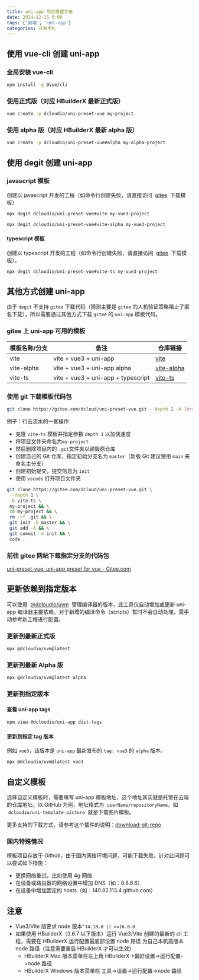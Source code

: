 ```yaml
---
title: uni-app 项目搭建手册
date: 2024-12-25 0:00
tags: ['前端', 'uni-app']
categories: 开发手札
---
```


## 使用 vue-cli 创建 uni-app

### 全局安装 vue-cli

```bash
npm install -g @vue/cli
```

### 使用正式版（对应 HBuilderX 最新正式版）

```bash
vue create -p dcloudio/uni-preset-vue my-project
```

### 使用 alpha 版（对应 HBuilderX 最新 alpha 版）

```bash
vue create -p dcloudio/uni-preset-vue#alpha my-alpha-project
```

## 使用 degit 创建 uni-app

### javascript 模板

创建以 javascript 开发的工程（如命令行创建失败，请直接访问  [gitee](https://gitee.com/dcloud/uni-preset-vue/repository/archive/vite.zip)  下载模板）

```bash
npx degit dcloudio/uni-preset-vue#vite my-vue3-project
```

```bash
npx degit dcloudio/uni-preset-vue#vite-alpha my-vue3-project
```

#### typescript 模板

创建以 typescript 开发的工程（如命令行创建失败，请直接访问  [gitee](https://gitee.com/dcloud/uni-preset-vue/repository/archive/vite-ts.zip)  下载模板）。

```bash
npx degit dcloudio/uni-preset-vue#vite-ts my-vue3-project
```

<!-- more -->

## 其他方式创建 uni-app

由于 `degit` 不支持 `gitee` 下载代码（猜测主要是 `gitee` 的人机验证策略阻止了匿名下载），所以需要通过其他方式下载 `gitee` 的 `uni-app` 模板代码。

### gitee 上 uni-app 可用的模板

| 模板名称/分支 | 备注                               | 仓库链接                                                               |
| ------------- | ---------------------------------- | ---------------------------------------------------------------------- |
| vite          | vite + vue3 + uni-app              | [vite](https://gitee.com/dcloud/uni-preset-vue/tree/vite/)             |
| vite-alpha    | vite + vue3 + uni-app alpha        | [vite-alpha](https://gitee.com/dcloud/uni-preset-vue/tree/vite-alpha/) |
| vite-ts       | vite + vue3 + uni-app + typescript | [vite-ts](https://gitee.com/dcloud/uni-preset-vue/tree/vite-ts/)       |

### 使用 git 下载模板代码包

```bash
git clone https://gitee.com/dcloud/uni-preset-vue.git --depth 1 -b [branch] [my-project-name]
```

例子：行云流水的一套操作

- 克隆 `vite-ts` 模板并指定参数 `depth 1` 以加快速度
- 将项目文件夹命名为`my-project`
- 然后删除项目内的 `.git`文件夹以销毁原仓库
- 创建自己的 Git 仓库，指定初始分支名为 `master`（新版 Git 建议使用 `main` 来命名主分支）
- 创建初始提交，提交信息为 `init`
- 使用 `vscode` 打开项目文件夹

```bash
git clone https://gitee.com/dcloud/uni-preset-vue.git \
 --depth 1 \
 -b vite-ts \
 my-project && \
 cd my-project && \
 rm -rf .git && \
 git init -b master && \
 git add -A && \
 git commit -m init && \
 code .
```

### 前往 gitee 网站下载指定分支的代码包

[uni-preset-vue: uni-app preset for vue - Gitee.com](https://gitee.com/dcloud/uni-preset-vue/tree/vite/)

## 更新依赖到指定版本

可以使用  [@dcloudio/uvm](https://www.npmjs.com/package/@dcloudio/uvm)  管理编译器的版本，此工具仅自动增加或更新 uni-app 编译器主要依赖，对于新增的编译命令（scripts）暂时不会自动处理，需手动参考新工程进行配置。

### 更新到最新正式版

```bash
npx @dcloudio/uvm@latest
```

### 更新到最新 Alpha 版

```bash
npx @dcloudio/uvm@latest alpha
```

### 更新到指定版本

#### 查看 uni-app tags

```bash
npm view @dcloudio/uni-app dist-tags
```

#### 更新到指定 tag 版本

例如 `vue3`，该版本是 `uni-app` 最新发布的 `tag: vue3` 的 `alpha` 版本。

```bash
npx @dcloudio/uvm@latest vue3
```

## 自定义模板

选择自定义模板时，需要填写 uni-app 模板地址，这个地址其实就是托管在云端的仓库地址。以 GitHub 为例，地址格式为  `userName/repositoryName`，如  `dcloudio/uni-template-picture`  就是下载图片模板。

更多支持的下载方式，请参考这个插件的说明：[download-git-repo](https://www.npmjs.com/package/download-git-repo)

### 国内特殊情况

模板项目存放于 Github，由于国内网络环境问题，可能下载失败。针对此问题可以尝试如下措施：

- 更换网络重试，比如使用 4g 网络
- 在设备或路由器的网络设置中增加 DNS（如：8.8.8.8）
- 在设备中增加固定的 hosts（如：140.82.113.4 github.com）

## 注意

- Vue3/Vite 版要求 node 版本`^14.18.0 || >=16.0.0`
- 如果使用 HBuilderX（3.6.7 以下版本）运行 Vue3/Vite 创建的最新的 cli 工程，需要在 HBuilderX 运行配置最底部设置 node 路径 为自己本机高版本 node 路径（注意需要重启 HBuilderX 才可以生效）
  - HBuilderX Mac 版本菜单栏左上角 HBuilderX->偏好设置->运行配置->node 路径
  - HBuilderX Windows 版本菜单栏 工具->设置->运行配置->node 路径
